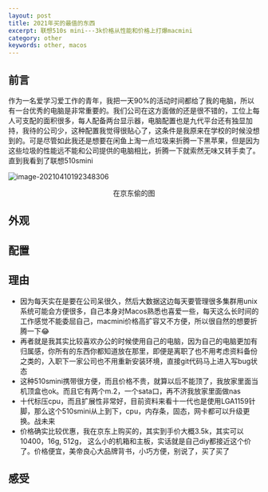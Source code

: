 ```yaml
---
layout: post
title: 2021年买的最值的东西
excerpt: 联想510s mini---3k价格从性能和价格上打爆macmini
category: other
keywords: other, macos
---
```


## 前言

作为一名爱学习爱工作的青年，我把一天90%的活动时间都给了我的电脑，所以有一台优秀的电脑是非常重要的。我们公司在这方面做的还是很不错的，工位上每人可支配的面积很多，每人配备两台显示器，电脑配置也是九代平台还有独显加持，我待的公司少，这种配置我觉得很贴心了，这条件是我原来在学校的时候没想到的。可是尽管如此我还是想要在闲鱼上淘一点垃圾来折腾一下黑苹果，但是因为这些垃圾的性能远不能和公司提供的电脑相比，折腾一下就索然无味又转手卖了。直到我看到了联想510smini

![image-20210410192348306](https://mypicgogo.oss-cn-hangzhou.aliyuncs.com/tuchuang20210410192348.png)

<center>在京东偷的图</center>



## 外观



## 配置



## 理由

- 因为每天实在是要在公司呆很久，然后大数据这边每天要管理很多集群用unix系统可能会方便很多，自己本身对Macos熟悉也喜爱一些，每天这么长时间的工作感觉不能委屈自己，macmini价格高扩容又不方便，所以很自然的想要折腾一下😂
- 再者就是我其实比较喜欢办公的时候使用自己的电脑，因为自己的电脑更加有归属感，你所有的东西你都知道放在那里，即便是离职了也不用考虑资料备份之类的，入职下一家公司也不用重新安装环境，直接git代码马上进入写bug状态
- 这种510smini携带很方便，而且价格不贵，就算以后不能顶了，我放家里面当机顶盒也ok。而且它有两个m.2，一个sata口，再不济我放家里面做nas
- 十代标压cpu，而且扩展性非常好，目前资料来看十一代也是使用LGA1159针脚，那么这个510smini从上到下，cpu，内存条，固态，网卡都可以升级更换。战未来
- 价格确实比较优惠，我在京东上购买的，其实到手价大概3.5k，其实可以10400，16g, 512g， 这么小的机箱和主板，实话就是自己diy都接近这个价了。价格便宜，美帝良心大品牌背书，小巧方便，别说了，买了买了

## 感受

